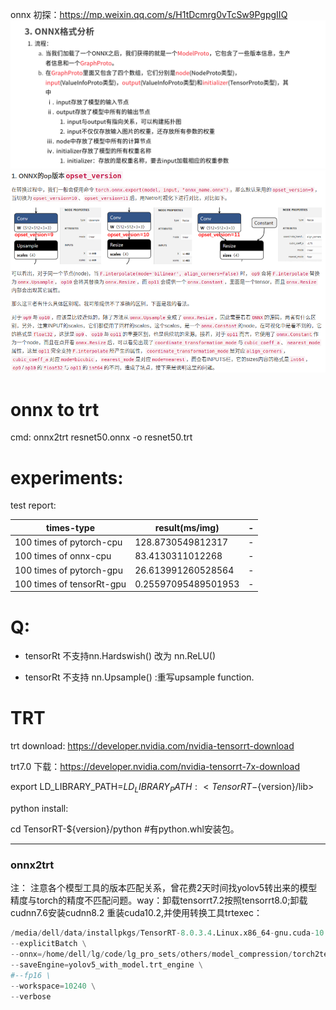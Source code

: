 


onnx 初探：https://mp.weixin.qq.com/s/H1tDcmrg0vTcSw9PgpgIIQ
![img.png](util_imgs1/img_0.png)
![img_2.png](util_imgs1/img_2.png)

# onnx to trt
cmd: onnx2trt resnet50.onnx -o resnet50.trt

# experiments:
test report:

times-type | result(ms/img) |-
---|---|---
100 times of pytorch-cpu | 128.8730549812317  |-
100 times of onnx-cpu |     83.4130311012268 |-
100 times of pytorch-gpu |  26.613991260528564  |-
100 times of tensorRt-gpu |  0.25597095489501953  |-

# Q:
- tensorRt 不支持nn.Hardswish() 改为 nn.ReLU()

- tensorRt 不支持 nn.Upsample() :重写upsample function.

#  TRT
trt download: https://developer.nvidia.com/nvidia-tensorrt-download

trt7.0 下载：https://developer.nvidia.com/nvidia-tensorrt-7x-download

export LD_LIBRARY_PATH=$LD_LIBRARY_PATH:<TensorRT-${version}/lib>

python install:

cd TensorRT-${version}/python #有python.whl安装包。

---
### onnx2trt
注：
注意各个模型工具的版本匹配关系，曾花费2天时间找yolov5转出来的模型精度与torch的精度不匹配问题。way：卸载tensorrt7.2按照tensorrt8.0;卸载cudnn7.6安装cudnn8.2
重装cuda10.2,并使用转换工具trtexec：
```python
/media/dell/data/installpkgs/TensorRT-8.0.3.4.Linux.x86_64-gnu.cuda-10.2.cudnn8.2/TensorRT-8.0.3.4/targets/x86_64-linux-gnu/bin/trtexec \
--explicitBatch \
--onnx=/home/dell/lg/code/lg_pro_sets/others/model_compression/torch2tensorrt/tmp/yolov5_with_model.pth.onnx \
--saveEngine=yolov5_with_model.trt_engine \
#--fp16 \
--workspace=10240 \
--verbose
```

